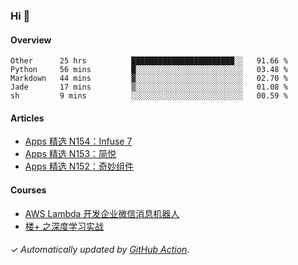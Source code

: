 ### Hi 👋

#### Overview

<!--START_SECTION:waka-->
```text
Other      25 hrs          ███████████████████████░░   91.66 % 
Python     56 mins         █░░░░░░░░░░░░░░░░░░░░░░░░   03.48 % 
Markdown   44 mins         ▓░░░░░░░░░░░░░░░░░░░░░░░░   02.70 % 
Jade       17 mins         ▒░░░░░░░░░░░░░░░░░░░░░░░░   01.08 % 
sh         9 mins          ░░░░░░░░░░░░░░░░░░░░░░░░░   00.59 % 
```
<!--END_SECTION:waka-->

#### Articles

<!-- BLOG:START -->
- [Apps 精选 N154：Infuse 7](https://huhuhang.com/post/product-hunt/product-hunt-n154)
- [Apps 精选 N153：简悦](https://huhuhang.com/post/product-hunt/product-hunt-n153)
- [Apps 精选 N152：奇妙组件](https://huhuhang.com/post/product-hunt/product-hunt-n152)
<!-- BLOG:END -->

#### Courses

<!-- SYL:START -->
- [AWS Lambda 开发企业微信消息机器人](https://lanqiao.cn/courses/2868)
- [楼+ 之深度学习实战](https://lanqiao.cn/courses/2617)
<!-- SYL:END -->

###### ✓ Automatically updated by [GitHub Action](https://github.com/huhuhang/huhuhang/actions).
